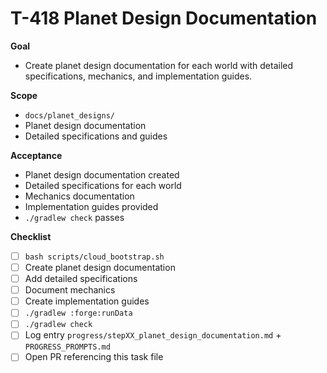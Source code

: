 # T-418 Planet Design Documentation

**Goal**

- Create planet design documentation for each world with detailed specifications, mechanics, and implementation guides.

**Scope**

- `docs/planet_designs/`
- Planet design documentation
- Detailed specifications and guides

**Acceptance**

- Planet design documentation created
- Detailed specifications for each world
- Mechanics documentation
- Implementation guides provided
- `./gradlew check` passes

**Checklist**

- [ ] `bash scripts/cloud_bootstrap.sh`
- [ ] Create planet design documentation
- [ ] Add detailed specifications
- [ ] Document mechanics
- [ ] Create implementation guides
- [ ] `./gradlew :forge:runData`
- [ ] `./gradlew check`
- [ ] Log entry `progress/stepXX_planet_design_documentation.md` + `PROGRESS_PROMPTS.md`
- [ ] Open PR referencing this task file
